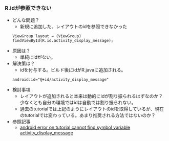 ### R.idが参照できない
- どんな問題？
  - 新規に追加した、レイアウトのidを参照できなかった
  ```
  ViewGroup layout = (ViewGroup) findViewById(R.id.activity_display_message);
  ```
- 原因は？
  - 単純にidがない。
- 解決策は？
  - idを付与する。ビルド後にidがR.javaに追加される。
  ```
  android:id="@+id/activity_display_message"
  ```
- 検討事項
  - レイアウトが追加されると本来は動的にidが割り振られるはずなのか？少なくとも自分の環境ではidは自動では割り振られない。
  - 過去のtutorialでは上記のようにレイアウトのidを取得しているが、現在のtutorialでは変わっている。あまり推奨される方法ではないのか？
- 参照記事
  - [android error on tutorial cannot find symbol variable activity_display_message](https://stackoverflow.com/questions/38758391/android-error-on-tutorial-cannot-find-symbol-variable-activity-display-message)
